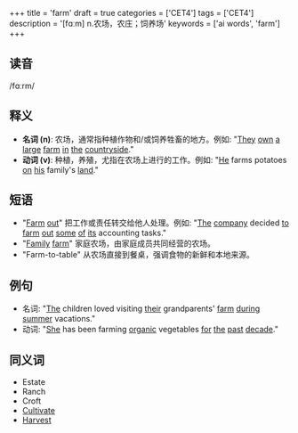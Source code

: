 +++
title = 'farm'
draft = true
categories = ['CET4']
tags = ['CET4']
description = '[fɑːm] n.农场，农庄；饲养场'
keywords = ['ai words', 'farm']
+++

## 读音
/fɑːrm/

## 释义
- **名词 (n)**: 农场，通常指种植作物和/或饲养牲畜的地方。例如: "[They](/zh/post/they/) [own](/zh/post/own/) [a](/zh/post/a/) [large](/zh/post/large/) [farm](/zh/post/farm/) [in](/zh/post/in/) [the](/zh/post/the/) [countryside](/zh/post/countryside/)."
- **动词 (v)**: 种植，养殖，尤指在农场上进行的工作。例如: "[He](/zh/post/he/) farms potatoes [on](/zh/post/on/) [his](/zh/post/his/) family's [land](/zh/post/land/)."

## 短语
- "[Farm](/zh/post/farm/) [out](/zh/post/out/)" 把工作或责任转交给他人处理。例如: "[The](/zh/post/the/) [company](/zh/post/company/) decided [to](/zh/post/to/) [farm](/zh/post/farm/) [out](/zh/post/out/) [some](/zh/post/some/) [of](/zh/post/of/) [its](/zh/post/its/) accounting tasks."
- "[Family](/zh/post/family/) [farm](/zh/post/farm/)" 家庭农场，由家庭成员共同经营的农场。
- "Farm-to-table" 从农场直接到餐桌，强调食物的新鲜和本地来源。

## 例句
- 名词: "[The](/zh/post/the/) children loved visiting [their](/zh/post/their/) grandparents' [farm](/zh/post/farm/) [during](/zh/post/during/) [summer](/zh/post/summer/) vacations."
- 动词: "[She](/zh/post/she/) has been farming [organic](/zh/post/organic/) vegetables [for](/zh/post/for/) [the](/zh/post/the/) [past](/zh/post/past/) [decade](/zh/post/decade/)."

## 同义词
- Estate
- Ranch
- Croft
- [Cultivate](/zh/post/cultivate/)
- [Harvest](/zh/post/harvest/)
